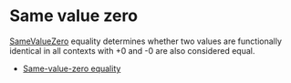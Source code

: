 # Same value zero

[SameValueZero](https://developer.mozilla.org/en-US/docs/Web/JavaScript/Equality_comparisons_and_sameness#same-value-zero_equality) equality determines whether two values are functionally identical in all contexts with +0 and -0 are also considered equal.

- [ Same-value-zero equality](https://developer.mozilla.org/en-US/docs/Web/JavaScript/Equality_comparisons_and_sameness#same-value-zero_equality)
